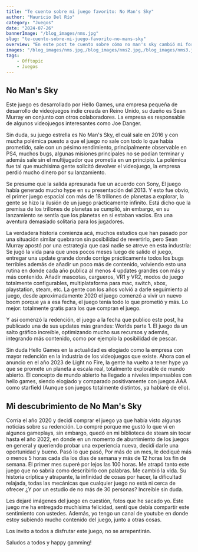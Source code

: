 ```yaml
---
title: "Te cuento sobre mi juego favorito: No Man's Sky"
author: "Mauricio Del Río"
category: "Juegos"
date: "2024-07-26"
bannerImage: "/blog_images/nms.jpg"
slug: "te-cuento-sobre-mi-juego-favorito-no-mans-sky"
overview: "En este post te cuento sobre cómo no man's sky cambió mi forma de ver los videojuegos"
images: "/blog_images/nms.jpg,/blog_images/nms2.jpg,/blog_images/nms3.jpg,/blog_images/nms4.jpg"
tags:
    - Offtopic
    - Juegos
---
```

## No Man's Sky

Este juego es desarrollado por Hello Games, una empresa pequeña de desarrollo de videojuegos indie creada en Reino Unido, su dueño es Sean Murray en conjunto con otros colaboradores. La empresa es responsable de algunos videojuegos interesantes como Joe Danger.

Sin duda, su juego estrella es No Man's Sky, el cuál sale en 2016 y con mucha polémica puesto a que el juego no sale con todo lo que había prometido, sale con un pésimo rendimiento, principalmente observable en PS4, muchos bugs, algunas misiones principales no se podían terminar y además sale sin el multijugador que prometía en un principio. La polémica fue tal que muchísima gente solicitó devolver el videojuego, la empresa perdió mucho dinero por su lanzamiento. 

Se presume que la salida apresurada fue un acuerdo con Sony, El juego había generado mucho hype en su presentación del 2013. Y esto fue obvio, el primer juego espacial con más de 18 trillones de planetas a explorar, la gente se hizo la ilusión de un juego prácticamente infinito. Está dicho que la premisa de los trillones de planetas se cumplió, sin embargo, en su lanzamiento se sentía que los planetas en sí estaban vacíos. Era una aventura demasiado solitaria para los jugadores.

La verdadera historia comienza acá, muchos estudios que han pasado por una situación similar quebraron sin posibilidad de revertirlo, pero Sean Murray apostó por una estrategia que casi nadie se atreve en esta industria: Se jugó la vida para que unos pocos meses luego de salido el juego, entregar una update grande donde corrige prácticamente todos los bugs terribles además de añadir un poco más de contenido, volviendo esto una rutina en donde cada año publica al menos 4 updates grandes con más y más contenido. Añadir mascotas, cargueros, VR1 y VR2, modos de juego totalmente configurables, multiplataforma para mac, switch, xbox, playstation, steam, etc. La gente con los años volvió a darle seguimiento al juego, desde aproximadamente 2020 el juego comenzó a vivir un nuevo boom porque ya a esa fecha, el juego tenía todo lo que prometió y más. Lo mejor: totalmente gratis para los que compran el juego.

Y así comenzó la redención, el juego a la fecha que publico este post, ha publicado una de sus updates más grandes: Worlds parte 1. El juego da un salto gráfico increíble, optimizando mucho sus recursos y además, integrando más contenido, como por ejemplo la posibilidad de pescar. 

Sin duda Hello Games en la actualidad es elogiado como la empresa con mayor redención en la industria de los videojuegos que existe. Ahora con el anuncio en el año 2023 de Light no Fire, la gente ha vuelto a tener hype ya que se promete un planeta a escala real, totalmente explorable de mundo abierto. El concepto de mundo abierto ha llegado a niveles impensables con hello games, siendo elogiado y comparado positivamente con juegos AAA como starfield (Aunque son juegos totalmente distintos, ya hablaré de ello).

## Mi descubrimiento de No Man's Sky

Corría el año 2020 y decidí comprar el juego ya que había visto algunas noticias sobre su redención. Lo compré porque me gustó lo que vi en algunos gameplays, sin embargo, quedó en mi biblioteca de steam sin tocar hasta el año 2022, en donde en un momento de aburrimiento de los juegos en general y queriendo probar una experiencia nueva, decidí darle una oportunidad y bueno. Pasó lo que pasó, Por más de un mes, le dediqué más o menos 5 horas cada día los días de semana y más de 12 horas los fin de semana. El primer mes superé por lejos las 100 horas. Me atrapó tanto este juego que no sabría como describirlo con palabras. Me cambió la vida. Su historia críptica y atrapante, la infinidad de cosas por hacer, la dificultad relajada, todas las mecánicas que cualquier juego no está ni cerca de ofrecer ¿Y por un estudio de no más de 30 personas? Increíble sin duda. 

Les dejaré imágenes del juego en cuestión, fotos que he sacado yo. Este juego me ha entregado muchísima felicidad, sentí que debía compartir este sentimiento con ustedes. Además, yo tengo un canal de youtube en donde estoy subiendo mucho contenido del juego, junto a otras cosas. 

Los invito a todos a disfrutar este juego, no se arrepentirán. 

Saludos a todos y happy gamming!